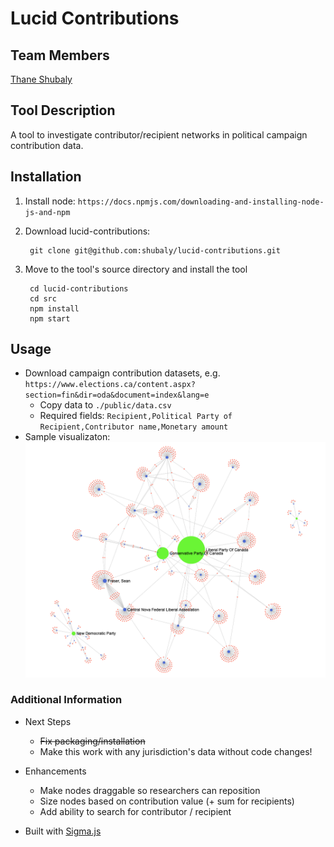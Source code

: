 # Lucid Contributions

## Team Members
[Thane Shubaly](https://github.com/shubaly)

## Tool Description
A tool to investigate contributor/recipient networks in political campaign contribution data. 

## Installation
1. Install node: `https://docs.npmjs.com/downloading-and-installing-node-js-and-npm`

2. Download lucid-contributions:

        git clone git@github.com:shubaly/lucid-contributions.git

3. Move to the tool's source directory and install the tool

        cd lucid-contributions
        cd src
        npm install
        npm start

## Usage
- Download campaign contribution datasets, e.g. `https://www.elections.ca/content.aspx?section=fin&dir=oda&document=index&lang=e`
  - Copy data to `./public/data.csv`
  - Required fields: `Recipient,Political Party of Recipient,Contributor name,Monetary amount`
- Sample visualizaton:
![Lucid Contributions Screenshot](screenshot.png)

### Additional Information
- Next Steps
  - ~~Fix packaging/installation~~
  - Make this work with any jurisdiction's data without code changes!

- Enhancements
  - Make nodes draggable so researchers can reposition
  - Size nodes based on contribution value (+ sum for recipients)
  - Add ability to search for contributor / recipient

- Built with [Sigma.js](https://www.sigmajs.org/)
